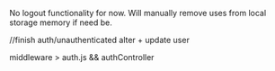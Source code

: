 No logout functionality for now. Will manually remove uses from local storage memory if need be.




//finish auth/unauthenticated alter + update user

middleware > auth.js && authController 